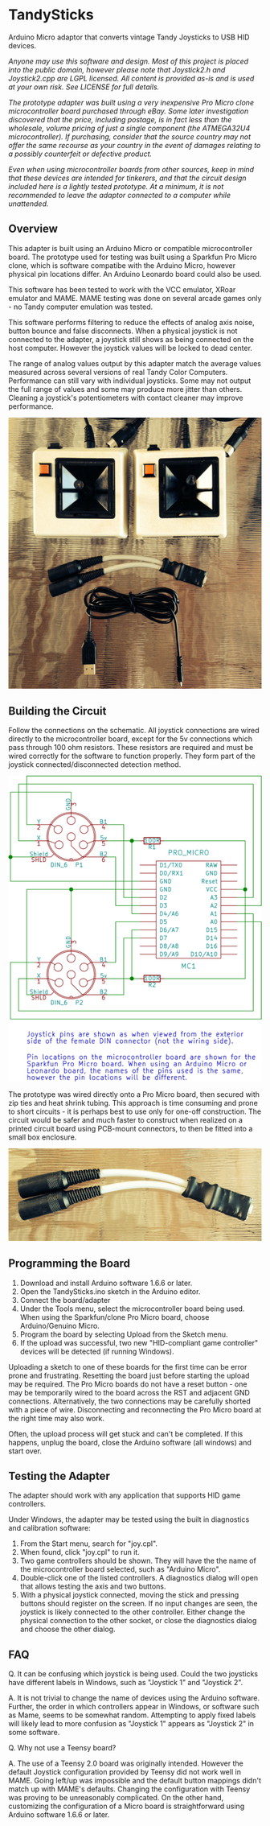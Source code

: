 TandySticks
===========

Arduino Micro adaptor that converts vintage Tandy Joysticks to USB HID devices.

*Anyone may use this software and design. Most of this project is placed into the public 
domain, however please note that Joystick2.h and Joystick2.cpp are LGPL licensed.
All content is provided as-is and is used at your own risk. See LICENSE for full details.*

*The prototype adapter was built using a very inexpensive Pro Micro clone microcontroller
board purchased through eBay. Some later investigation discovered that the price, including
postage, is in fact less than the wholesale, volume pricing of just a single component 
(the ATMEGA32U4 microcontroller). If purchasing, consider that the source country may not 
offer the same recourse as your country in the event of damages relating to a possibly 
counterfeit or defective product.*

*Even when using microcontroller boards from other sources, keep in mind that these devices
are intended for tinkerers, and that the circuit design included here is a lightly tested
prototype. At a minimum, it is not recommended to leave the adaptor connected to a 
computer while unattended.* 

Overview
--------

This adapter is built using an Arduino Micro or compatible microcontroller board.
The prototype used for testing was built using a Sparkfun Pro Micro clone, which 
is software compatibe with the Arduino Micro, however physical pin locations differ.
An Arduino Leonardo board could also be used.

This software has been tested to work with the VCC emulator, XRoar emulator and MAME.
MAME testing was done on several arcade games only - no Tandy computer emulation was tested.

This software performs filtering to reduce the effects of analog axis noise, button bounce
and false disconnects. When a physical joystick is not connected to the adapter, a joystick 
still shows as being connected on the host computer. However the joystick values will be 
locked to dead center.

The range of analog values output by this adapter match the average values measured 
across several versions of real Tandy Color Computers. Performance can still vary 
with individual joysticks. Some may not output the full range of values and some may 
produce more jitter than others. Cleaning a joystick's potentiometers with contact 
cleaner may improve performance. 

![Adaptor and Joysticks](Adaptor1.jpg)

Building the Circuit
--------------------

Follow the connections on the schematic. All joystick connections are wired directly to
the microcontroller board, except for the 5v connections which pass through 100 ohm resistors.
These resistors are required and must be wired correctly for the software to function 
properly. They form part of the joystick connected/disconnected detection method.

![Schematic](schematic/TandySticks.sch.png)

The prototype was wired directly onto a Pro Micro board, then secured with zip ties and
heat shrink tubing. This approach is time consuming and prone to short circuits - it is 
perhaps best to use only for one-off construction. The circuit would be safer and much
faster to construct when realized on a printed circuit board using PCB-mount connectors,
to then be fitted into a small box enclosure.

![Adaptor](Adaptor2.jpg)


Programming the Board
---------------------

1. Download and install Arduino software 1.6.6 or later.
2. Open the TandySticks.ino sketch in the Arduino editor.
3. Connect the board/adapter 
4. Under the Tools menu, select the microcontroller board being used. When using the
   Sparkfun/clone Pro Micro board, choose Arduino/Genuino Micro.
5. Program the board by selecting Upload from the Sketch menu.
6. If the upload was successful, two new "HID-compliant game controller" devices
   will be detected (if running Windows).

Uploading a sketch to one of these boards for the first time can be error prone
and frustrating. Resetting the board just before starting the upload may be required.
The Pro Micro boards do not have a reset button - one may be temporarily wired
to the board across the RST and adjacent GND connections. Alternatively, the two 
connections may be carefully shorted with a piece of wire. Disconnecting and reconnecting 
the Pro Micro board at the right time may also work.

Often, the upload process will get stuck and can't be completed. If this happens, unplug
the board, close the Arduino software (all windows) and start over.

Testing the Adapter
-------------------

The adapter should work with any application that supports HID game controllers.

Under Windows, the adapter may be tested using the built in diagnostics and
calibration software:

1. From the Start menu, search for "joy.cpl".
2. When found, click "joy.cpl" to run it.
3. Two game controllers should be shown. They will have the the name of the microcontroller
   board selected, such as "Arduino Micro".
4. Double-click one of the listed controllers. A diagnostics dialog will open that allows
   testing the axis and two buttons.
5. With a physical joystick connected, moving the stick and pressing buttons should
   register on the screen. If no input changes are seen, the joystick is likely connected
   to the other controller. Either change the physical connection to the other socket,
   or close the diagnostics dialog and choose the other dialog.

FAQ
---

Q. It can be confusing which joystick is being used. Could the two joysticks have different
   labels in Windows, such as "Joystick 1" and "Joystick 2".

A. It is not trivial to change the name of devices using the Arduino software. Further,
   the order in which controllers appear in Windows, or software such as Mame, seems
   to be somewhat random. Attempting to apply fixed labels will likely lead to more confusion
   as "Joystick 1" appears as "Joystick 2" in some software.

Q. Why not use a Teensy board?

A. The use of a Teensy 2.0 board was originally intended. However the default Joystick 
   configuration provided by Teensy did not work well in MAME. Going left/up was impossible 
   and the default button mappings didn't match up with MAME's defaults. Changing the 
   configuration with Teensy was proving to be unreasonably complicated. On the other hand, 
   customizing the configuration of a Micro board is straightforward using Arduino 
   software 1.6.6 or later.

 